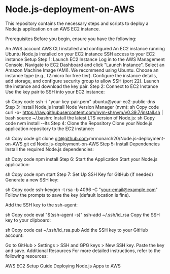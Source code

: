 # Node.js-deployment-on-AWS

This repository contains the necessary steps and scripts to deploy a Node.js application on an AWS EC2 instance.

Prerequisites
Before you begin, ensure you have the following:

An AWS account
AWS CLI installed and configured
An EC2 instance running Ubuntu
Node.js installed on your EC2 instance
SSH access to your EC2 instance
Setup
Step 1: Launch EC2 Instance
Log in to the AWS Management Console.
Navigate to EC2 Dashboard and click "Launch Instance".
Select an Amazon Machine Image (AMI). We recommend using Ubuntu.
Choose an instance type (e.g., t2.micro for free tier).
Configure the instance details, add storage, and configure security group to allow SSH (port 22).
Launch the instance and download the key pair.
Step 2: Connect to EC2 Instance
Use the key pair to SSH into your EC2 instance:

sh
Copy code
ssh -i "your-key-pair.pem" ubuntu@your-ec2-public-dns
Step 3: Install Node.js
Install Node Version Manager (nvm):
sh
Copy code
curl -o- https://raw.githubusercontent.com/nvm-sh/nvm/v0.39.7/install.sh | bash
source ~/.bashrc
Install the latest LTS version of Node.js:
sh
Copy code
nvm install --lts
Step 4: Clone the Repository
Clone your Node.js application repository to the EC2 instance:

sh
Copy code
git clone git@github.com:mrmonarch20/Node.js-deployment-on-AWS.git
cd Node.js-deployment-on-AWS
Step 5: Install Dependencies
Install the required Node.js dependencies:

sh
Copy code
npm install
Step 6: Start the Application
Start your Node.js application:

sh
Copy code
npm start
Step 7: Set Up SSH Key for GitHub (if needed)
Generate a new SSH key:

sh
Copy code
ssh-keygen -t rsa -b 4096 -C "your-email@example.com"
Follow the prompts to save the key (default location is fine).

Add the SSH key to the ssh-agent:

sh
Copy code
eval "$(ssh-agent -s)"
ssh-add ~/.ssh/id_rsa
Copy the SSH key to your clipboard:

sh
Copy code
cat ~/.ssh/id_rsa.pub
Add the SSH key to your GitHub account:

Go to GitHub > Settings > SSH and GPG keys > New SSH key.
Paste the key and save.
Additional Resources
For more detailed instructions, refer to the following resources:

AWS EC2 Setup Guide
Deploying Node.js Apps to AWS
